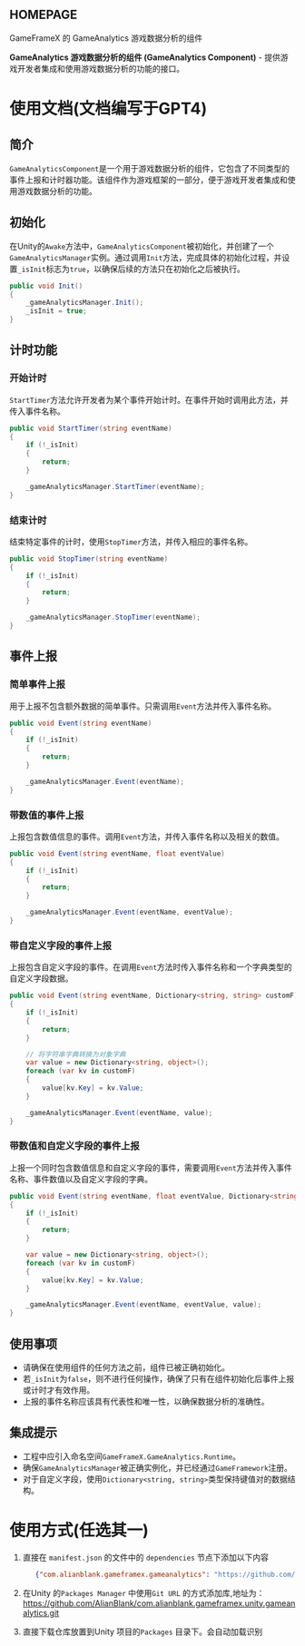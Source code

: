 ﻿## HOMEPAGE
GameFrameX 的 GameAnalytics 游戏数据分析的组件

 **GameAnalytics 游戏数据分析的组件 (GameAnalytics Component)** - 提供游戏开发者集成和使用游戏数据分析的功能的接口。


# 使用文档(文档编写于GPT4)

## 简介

`GameAnalyticsComponent`是一个用于游戏数据分析的组件，它包含了不同类型的事件上报和计时器功能。该组件作为游戏框架的一部分，便于游戏开发者集成和使用游戏数据分析的功能。

## 初始化

在Unity的`Awake`方法中，`GameAnalyticsComponent`被初始化，并创建了一个`GameAnalyticsManager`实例。通过调用`Init`方法，完成具体的初始化过程，并设置`_isInit`标志为`true`，以确保后续的方法只在初始化之后被执行。

```csharp
public void Init()
{
    _gameAnalyticsManager.Init();
    _isInit = true;
}
```

## 计时功能

### 开始计时

`StartTimer`方法允许开发者为某个事件开始计时。在事件开始时调用此方法，并传入事件名称。

```csharp
public void StartTimer(string eventName)
{
    if (!_isInit)
    {
        return;
    }

    _gameAnalyticsManager.StartTimer(eventName);
}
```

### 结束计时

结束特定事件的计时，使用`StopTimer`方法，并传入相应的事件名称。

```csharp
public void StopTimer(string eventName)
{
    if (!_isInit)
    {
        return;
    }

    _gameAnalyticsManager.StopTimer(eventName);
}
```

## 事件上报

### 简单事件上报

用于上报不包含额外数据的简单事件。只需调用`Event`方法并传入事件名称。

```csharp
public void Event(string eventName)
{
    if (!_isInit)
    {
        return;
    }

    _gameAnalyticsManager.Event(eventName);
}
```

### 带数值的事件上报

上报包含数值信息的事件。调用`Event`方法，并传入事件名称以及相关的数值。

```csharp
public void Event(string eventName, float eventValue)
{
    if (!_isInit)
    {
        return;
    }

    _gameAnalyticsManager.Event(eventName, eventValue);
}
```

### 带自定义字段的事件上报

上报包含自定义字段的事件。在调用`Event`方法时传入事件名称和一个字典类型的自定义字段数据。

```csharp
public void Event(string eventName, Dictionary<string, string> customF)
{
    if (!_isInit)
    {
        return;
    }

    // 将字符串字典转换为对象字典
    var value = new Dictionary<string, object>();
    foreach (var kv in customF)
    {
        value[kv.Key] = kv.Value;
    }

    _gameAnalyticsManager.Event(eventName, value);
}
```

### 带数值和自定义字段的事件上报

上报一个同时包含数值信息和自定义字段的事件，需要调用`Event`方法并传入事件名称、事件数值以及自定义字段的字典。

```csharp
public void Event(string eventName, float eventValue, Dictionary<string, string> customF)
{
    if (!_isInit)
    {
        return;
    }

    var value = new Dictionary<string, object>();
    foreach (var kv in customF)
    {
        value[kv.Key] = kv.Value;
    }

    _gameAnalyticsManager.Event(eventName, eventValue, value);
}
```

## 使用事项

- 请确保在使用组件的任何方法之前，组件已被正确初始化。
- 若`_isInit`为`false`，则不进行任何操作，确保了只有在组件初始化后事件上报或计时才有效作用。
- 上报的事件名称应该具有代表性和唯一性，以确保数据分析的准确性。

## 集成提示

- 工程中应引入命名空间`GameFrameX.GameAnalytics.Runtime`。
- 确保`GameAnalyticsManager`被正确实例化，并已经通过`GameFramework`注册。
- 对于自定义字段，使用`Dictionary<string, string>`类型保持键值对的数据结构。


# 使用方式(任选其一)

1. 直接在 `manifest.json` 的文件中的 `dependencies` 节点下添加以下内容
   ```json
      {"com.alianblank.gameframex.gameanalytics": "https://github.com/AlianBlank/com.alianblank.gameframex.unity.gameanalytics.git"}
    ```
2. 在Unity 的`Packages Manager` 中使用`Git URL` 的方式添加库,地址为：https://github.com/AlianBlank/com.alianblank.gameframex.unity.gameanalytics.git

3. 直接下载仓库放置到Unity 项目的`Packages` 目录下。会自动加载识别